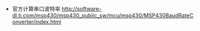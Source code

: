 + 官方计算串口波特率
http://software-dl.ti.com/msp430/msp430_public_sw/mcu/msp430/MSP430BaudRateConverter/index.html